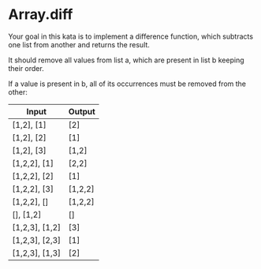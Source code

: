 # Array.diff

Your goal in this kata is to implement a difference function, which subtracts one list from another and returns the result.

It should remove all values from list a, which are present in list b keeping their order.

If a value is present in b, all of its occurrences must be removed from the other:

| Input          | Output  |
| -------------- | ------- |
| [1,2], [1]     | [2]     |
| [1,2], [2]     | [1]     |
| [1,2], [3]     | [1,2]   |
| [1,2,2], [1]   | [2,2]   |
| [1,2,2], [2]   | [1]     |
| [1,2,2], [3]   | [1,2,2] |
| [1,2,2], []    | [1,2,2] |
| [], [1,2]      | []      |
| [1,2,3], [1,2] | [3]     |
| [1,2,3], [2,3] | [1]     |
| [1,2,3], [1,3] | [2]     |
